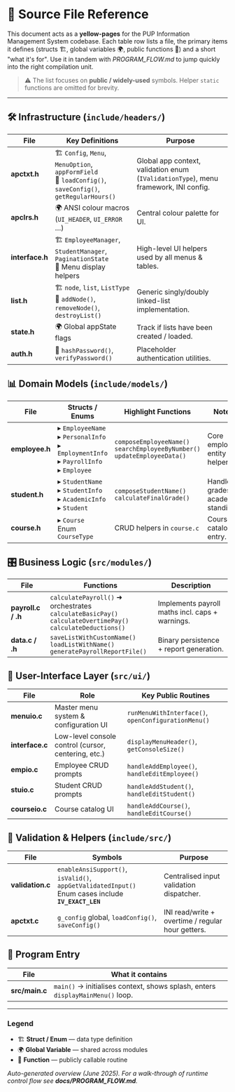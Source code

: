 # 📂 Source File Reference

This document acts as a **yellow-pages** for the PUP Information Management System codebase.  Each table row lists a file, the primary items it defines (structs 🏗️, global variables 🌍, public functions 🔧) and a short "what it's for".  Use it in tandem with *PROGRAM_FLOW.md* to jump quickly into the right compilation unit.

> ⚠️  The list focuses on **public / widely-used** symbols.  Helper `static` functions are omitted for brevity.

---

## 🛠 Infrastructure (`include/headers/`)

| File | Key Definitions | Purpose |
|------|-----------------|---------|
| **apctxt.h** | 🏗️ `Config`, `Menu`, `MenuOption`, `appFormField`  <br>🔧 `loadConfig()`, `saveConfig()`, `getRegularHours()` | Global app context, validation enum (`IValidationType`), menu framework, INI config. |
| **apclrs.h** | 🌍 ANSI colour macros (`UI_HEADER`, `UI_ERROR` …) | Central colour palette for UI. |
| **interface.h** | 🏗️ `EmployeeManager`, `StudentManager`, `PaginationState`  <br>🔧 Menu display helpers | High-level UI helpers used by all menus & tables. |
| **list.h** | 🏗️ `node`, `list`, `ListType`  <br>🔧 `addNode()`, `removeNode()`, `destroyList()` | Generic singly/doubly linked-list implementation. |
| **state.h** | 🌍 Global appState flags | Track if lists have been created / loaded. |
| **auth.h** | 🔧 `hashPassword()`, `verifyPassword()` | Placeholder authentication utilities. |

## 📊 Domain Models (`include/models/`)

| File | Structs / Enums | Highlight Functions | Notes |
|------|-----------------|---------------------|-------|
| **employee.h** | ▸ `EmployeeName`  <br>▸ `PersonalInfo`  <br>▸ `EmploymentInfo`  <br>▸ `PayrollInfo`  <br>▸ `Employee` | `composeEmployeeName()`  <br>`searchEmployeeByNumber()`  <br>`updateEmployeeData()` | Core employee entity + helpers. |
| **student.h** | ▸ `StudentName`  <br>▸ `StudentInfo`  <br>▸ `AcademicInfo`  <br>▸ `Student` | `composeStudentName()`  <br>`calculateFinalGrade()` | Handles grades & academic standing. |
| **course.h** | ▸ `Course`  <br>Enum `CourseType` | CRUD helpers in `course.c` | Course catalog entry. |

## 🎛️ Business Logic (`src/modules/`)

| File | Functions | Description |
|------|-----------|-------------|
| **payroll.c / .h** | `calculatePayroll()` ➜ orchestrates  <br>`calculateBasicPay()` <br>`calculateOvertimePay()` <br>`calculateDeductions()` | Implements payroll maths incl. caps + warnings. |
| **data.c / .h** | `saveListWithCustomName()`  <br>`loadListWithName()`  <br>`generatePayrollReportFile()` | Binary persistence + report generation. |

## 🎨 User-Interface Layer (`src/ui/`)

| File | Role | Key Public Routines |
|------|------|---------------------|
| **menuio.c** | Master menu system & configuration UI | `runMenuWithInterface()`, `openConfigurationMenu()` |
| **interface.c** | Low-level console control (cursor, centering, etc.) | `displayMenuHeader()`, `getConsoleSize()` |
| **empio.c** | Employee CRUD prompts | `handleAddEmployee()`, `handleEditEmployee()` |
| **stuio.c** | Student CRUD prompts | `handleAddStudent()`, `handleEditStudent()` |
| **courseio.c** | Course catalog UI | `handleAddCourse()`, `handleEditCourse()` |

## 🔑 Validation & Helpers (`include/src/`)

| File | Symbols | Purpose |
|------|---------|---------|
| **validation.c** | `enableAnsiSupport()`, `isValid()`, `appGetValidatedInput()`  <br>Enum cases include **`IV_EXACT_LEN`** | Centralised input validation dispatcher. |
| **apctxt.c** | `g_config` global, `loadConfig()`, `saveConfig()` | INI read/write + overtime / regular hour getters. |

## 🚀 Program Entry

| File | What it contains |
|------|-----------------|
| **src/main.c** | `main()` → initialises context, shows splash, enters `displayMainMenu()` loop. |

---

### Legend

- 🏗️ **Struct / Enum**  — data type definition  
- 🌍 **Global Variable**  — shared across modules  
- 🔧 **Function**  — publicly callable routine

*Auto-generated overview (June 2025).  For a walk-through of runtime control flow see **docs/PROGRAM_FLOW.md**.* 